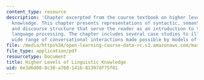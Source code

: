 ```yaml
---
content_type: resource
description: 'Chapter excerpted from the course textbook on higher levels of linguistic
  knowledge. This chapter presents representations of syntactic, semantic, pragmatic,
  and discourse structure that serve the reader as an introduction to topics in natural
  language processing. The chapter includes several case studies to illustrate the
  wide range of conversational interactions made possible by models of discourse. '
file: /media/https%3A/open-learning-course-data-rc.s3.amazonaws.com/mas-632-conversational-computer-systems-fall-2008/6e3d6d088c30a760141b81397df75f81_schmandt_ch9.pdf
file_type: application/pdf
resourcetype: Document
title: Higher Levels of Linguistic Knowledge
uid: 6e3d6d08-8c30-a760-141b-81397df75f81
---
```

